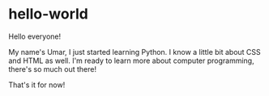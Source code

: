 # hello-world
Hello everyone!

My name's Umar, I just started learning Python. I know a little bit about CSS and HTML as well.
I'm ready to learn more about computer programming, there's so much out there!

That's it for now!
